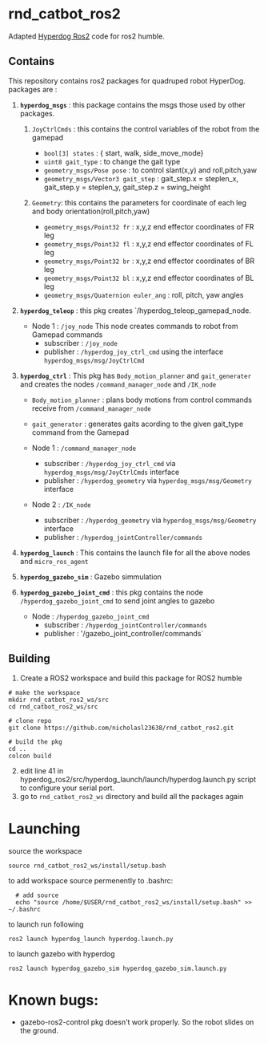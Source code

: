 # rnd_catbot_ros2
Adapted [Hyperdog Ros2](https://github.com/NDHANA94/hyperdog_ros2/tree/foxy) code for ros2 humble.

## Contains
This repository contains ros2 packages for quadruped robot HyperDog.
packages are :
  1. **`hyperdog_msgs`** : this package contains the msgs those used by other packages.
  
        1. `JoyCtrlCmds` : this contains the control variables of the robot from the gamepad
              - `bool[3] states` : { start, walk, side_move_mode} 
              - `uint8 gait_type` : to change the gait type
              - `geometry_msgs/Pose pose` : to control slant(x,y) and roll,pitch,yaw
              - `geometry_msgs/Vector3 gait_step` : gait_step.x = steplen_x, gait_step.y = steplen_y, gait_step.z = swing_height
              
        2. `Geometry`: this contains the parameters for coordinate of each leg and body orientation(roll,pitch,yaw)
              - `geometry_msgs/Point32 fr` : x,y,z end effector coordinates of FR leg
              - `geometry_msgs/Point32 fl` : x,y,z end effector coordinates of FL leg
              - `geometry_msgs/Point32 br` : x,y,z end effector coordinates of BR leg
              - `geometry_msgs/Point32 bl` : x,y,z end effector coordinates of BL leg
              - `geometry_msgs/Quaternion euler_ang` : roll, pitch, yaw angles
              
  2. **`hyperdog_teleop`** : this pkg creates `/hyperdog_teleop_gamepad_node. 
        - Node 1 : `/joy_node`
            This node creates commands to robot from Gamepad commands
            - subscriber : `/joy_node` 
            - publisher : `/hyperdog_joy_ctrl_cmd` using the interface `hyperdog_msgs/msg/JoyCtrlCmd`

  3. **`hyperdog_ctrl`** : This pkg has `Body_motion_planner` and `gait_generater` and creates the nodes `/command_manager_node` and `/IK_node`
        - `Body_motion_planner` : plans body motions from control commands receive from `/command_manager_node`
        - `gait_generator` : generates gaits acording to the given gait_type command from the Gamepad 
   
        - Node 1 : `/command_manager_node` 
            - subscriber : `/hyperdog_joy_ctrl_cmd` via `hyperdog_msgs/msg/JoyCtrlCmds` interface
            - publisher : `/hyperdog_geometry` via `hyperdog_msgs/msg/Geometry` interface

        - Node 2 : `/IK_node`
            - subscriber : `/hyperdog_geometry` via `hyperdog_msgs/msg/Geometry` interface
            - publisher  : `/hyperdog_jointController/commands`
  
  4. **`hyperdog_launch`** : This contains the launch file for all the above nodes and `micro_ros_agent`
  
  5. **`hyperdog_gazebo_sim`** : Gazebo simmulation 
  
  6. **`hyperdog_gazebo_joint_cmd`** : this pkg contains the node `/hyperdog_gazebo_joint_cmd` to send joint angles to gazebo
        - Node : `/hyperdog_gazebo_joint_cmd`
            - subscriber : `/hyperdog_jointController/commands`
            - publisher : '/gazebo_joint_controller/commands`


## Building

 1. Create a ROS2 workspace and build this package for ROS2 humble
 ```
 # make the workspace
 mkdir rnd_catbot_ros2_ws/src 
 cd rnd_catbot_ros2_ws/src

 # clone repo
 git clone https://github.com/nicholasl23638/rnd_catbot_ros2.git
  
 # build the pkg
 cd .. 
 colcon build
 ```
 
 2. edit line 41 in hyperdog_ros2/src/hyperdog_launch/launch/hyperdog.launch.py script to configure your serial port.
 3. go to `rnd_catbot_ros2_ws` directory and build all the packages again
 
 
 # Launching
 source the workspace  
 ```
 source rnd_catbot_ros2_ws/install/setup.bash
 ```
 to add workspace source permenently to .bashrc:
  ```
    # add source 
    echo "source /home/$USER/rnd_catbot_ros2_ws/install/setup.bash" >> ~/.bashrc
  ```
  
  to launch run following 
  ```
  ros2 launch hyperdog_launch hyperdog.launch.py
  ```
  
  to launch gazebo with hyperdog
  ```
  ros2 launch hyperdog_gazebo_sim hyperdog_gazebo_sim.launch.py
  ```

# Known bugs:
- gazebo-ros2-control pkg doesn't work properly. So the robot slides on the ground.
